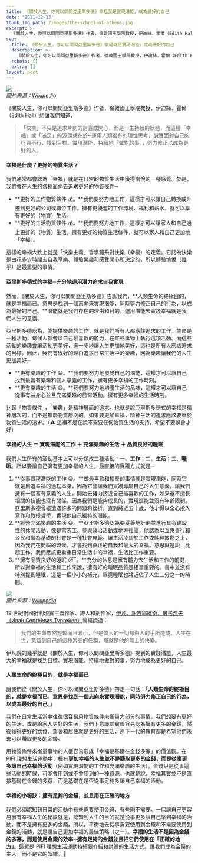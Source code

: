 ```yaml
---
title: 《關於人生，你可以問問亞里斯多德》幸福就是實現潛能，成為最好的自己
date: '2021-12-13'
thumb_img_path: /images/the-school-of-athens.jpg
excerpt: >-
  《關於人生，你可以問問亞里斯多德》作者，倫敦國王學院教授，伊迪絲．霍爾（Edith Hall）想讓我們知道，「快樂」不只是追求片刻的討喜或開心，而是一生持續的狀態，而這種「幸福」或「滿足」的源頭就在於─運用人類獨有的理性思考，誠實面對自己的行與不行，找到目標、實現潛能，持續地「做對的事」，努力修正以成為更好的人。
seo:
  title: 《關於人生，你可以問問亞里斯多德》幸福就是實現潛能，成為最好的自己
  description: >-
    《關於人生，你可以問問亞里斯多德》作者，倫敦國王學院教授，伊迪絲．霍爾（Edith Hall）想讓我們知道，「快樂」不只是追求片刻的討喜或開心，而是一生持續的狀態，而這種「幸福」或「滿足」的源頭就在於─運用人類獨有的理性思考，誠實面對自己的行與不行，找到目標、實現潛能，持續地「做對的事」，努力修正以成為更好的人。
  robots: []
  extra: []
layout: post
---
```

![](/images/the-school-of-athens.jpg)  
*圖片來源：[Wikipedia](https://en.wikipedia.org/wiki/File:%22The_School_of_Athens%22_by_Raffaello_Sanzio_da_Urbino.jpg)*

《關於人生，你可以問問亞里斯多德》作者，倫敦國王學院教授，伊迪絲．霍爾（Edith Hall）想讓我們知道，

> 「快樂」不只是追求片刻的討喜或開心，而是一生持續的狀態，而這種「幸福」或「滿足」的源頭就在於─運用人類獨有的理性思考，誠實面對自己的行與不行，找到目標、實現潛能，持續地「做對的事」，努力修正以成為更好的人。

#### 幸福是什麼？更好的物質生活？

我們通常都會認為「幸福」就是在日常的物質生活中獲得愉悅的一種感覺。於是，我們會在人生的各種面向去追求更好的物質條件─

* **更好的工作物質條件 💰。**我們要努力地工作，這樣才可以讓自己轉換或升遷到更好的公司或職位工作。擁有更優渥的工作環境、福利和薪水，就可以享有更好的（物質）生活。
* **更好的生活物質條件 💰。**我們要努力地工作，這樣才可以讓家人和自己過上更好的（物質）生活。擁有更好的物質生活條件，就可以家人和自己更加地「幸福」。

這樣的幸褔大致上就是「快樂主義」哲學體系對快樂（幸福）的定義。它認為快樂是由花多少時間去自我享樂、體驗樂趣和感受開心所決定的，所以體驗愉悅（幾乎）是最重要的事情。

#### 亞里斯多德式的幸福─充分地運用潛力追求自我實現

然而，《關於人生，你可以問問亞里斯多德》告訴我們，**人類生命的終極目的，就是幸福而已。意思是找到一個志向來實現潛能，同時努力修正自己的行為，以成為最好的自己。**潛能就是我們存在的理由和目的，運用潛能去實踐幸福就是我們人生的意義。

亞里斯多德認為，能提供樂趣的工作，就是我們所有人都應該追求的工作。生命是一種活動，每個人都會以自己最喜歡的能力，在某些事物上執行這項活動。而這些活動的樂趣會讓活動更美好，進一步地讓人生更加地美好，這也是所有人應該追求的目標。因此，我們有很好的理由追求日常生活中的樂趣，因為樂趣讓我們的人生更加美好─

* **更有樂趣的工作 😃。**我們要努力地發覺自己的潛能，這樣才可以讓自己找到最富有樂趣和個人意義的工作，擁有更多幸福的工作時刻。
* **更有樂趣的生活 😄。**我們要努力地培養生活的品味，這樣才可以讓自己從事有益身心並且充滿樂趣的日常活動，擁有更多幸福的生活時刻。

比起「物質條件」，「樂趣」是精神層面的追求。也就是說亞里斯多德式的幸福是精神層次的，而不是那麼物質層次的。如果要更加幸福，精神生活的追求應該要重於物質生活的追求。（⚠️ 這裡不是在說不需要任何物質生活的支持，希望不要誤會才好）

#### 幸福的人生 ＝ 實現潛能的工作 ＋ 充滿樂趣的生活 ＋ 品質良好的睡眠

我們人生所有的活動基本上可以分類成三種活動：一、**工作**；二、**生活**；三、**睡眠**。所以要讓自己擁有更加幸福的人生，最直接的實踐方式就是─

1. **從事實現潛能的工作 😀。**做最喜歡和擅長的事情就是實現潛能，同時它就是創造幸福的過程本身，因為它會讓我們實踐專屬自己的人生意義，讓我們擁有一個富有意義的人生。開始去努力接近自己最喜歡的工作，如果還不擅長相關的技能也沒有關係，因為我們是能夠成長的，實現潛能並沒有年齡限制。亞里斯多德曾經遭遇許多的問題和挫折，直到將近五十歲，他才得以全心投入寫作和教授哲學，實現他自己獨特的潛能。
2. **經營充滿樂趣的生活 😃。**亞里斯多德認為要妥善地計劃並進行具有建設性的休閒活動，像是當志工、參與政治活動或地方社團，他認為以互惠善行和公民和諧為基礎的社會是一種社會典範。讓生活凌駕於工作或純粹放鬆之上，因為我們在閒暇的時候，才會找到真正的自我和最大的幸福。意思就是說，比起工作，我們應該更看重日常生活中的幸福，生活比工作重要。
3. **擁有品質良好的睡眠 😴。**充分的休息是擁有體力去生活和工作的前提，所以對幸福的生活和工作來說，擁有好的睡眠品質是相當重要的。書中並沒有特別提到睡眠，這是一個小小的補充，畢竟睡眠也將近佔了人生三分之一的時間。

![](/images/ivan-turgenev.jpg)  
*圖片來源：[Wikipedia](https://commons.wikimedia.org/wiki/File:Turgenev_Perov_scanned.JPG)*

19 世紀俄國批判現實主義作家、詩人和劇作家，[伊凡．謝吉耶維奇．屠格涅夫（Ива́н Серге́евич Турге́нев）](https://zh.wikipedia.org/wiki/伊万·谢尔盖耶维奇·屠格涅夫)曾經說過：

> 我們的生命雖然短暫而且渺小，但是偉大的一切都由人的手所造成。人生在世，意識到自己的這種崇高的任務，那就是他的無上的快樂。

伊凡說的幾乎就是《關於人生，你可以問問亞里斯多德》提到的實踐潛能，人生最大的幸福就是找到目標、實現潛能，持續地做對的事，努力地成為更好的自己。

#### 人類生命的終極目的，就是幸福而已

讓我們從《關於人生，你可以問問亞里斯多德》帶走一句話：「**人類生命的終極目的，就是幸福而已。意思是找到一個志向來實現潛能，同時努力修正自己的行為，以成為最好的自己。**」

我們在日常生活當中往往很容易用物質條件來衡量大部分的事情。我們想要有更好的生活，或是給家人更好的生活，我們下意識其實很容易認為擁有更多的金錢，然後獲得更好的飲食、穿著和居住就是更好的生活，連下一代的教育都是希望他們未來可以賺取更多的金錢。

用物質條件來衡量事物的人很容易形成「幸福是基礎在金錢多寡」的價值觀。在 PIFI 理想生活運動中，擁有**更加幸福的人生並不是賺取更多的金錢，而是從事更多讓自己幸福的活動**（例如實現潛能的工作和充滿樂趣的生活）。金錢只是從事這些活動的時候，可能會用到或不會用到的一種資源。也就是說，幸福其實並不是直接基礎在金錢的多寡，而是基礎在是否從事足夠多讓自己幸福的活動。

#### 幸福的小秘訣：擁有足夠的金錢，並且用在正確的地方

我們必須認知到日常的活動中有些需要使用金錢，有些則不需要。一個讓自己更容易擁有幸福人生的秘訣就是，認知到人生的目的就是從事更多讓自己感到幸福的活動，而不是擁有更多的金錢。所以，平衡地去從事需要使用到金錢和不需要使用到金錢的活動，就是讓自己更加幸福的最佳策略（之一）。**幸福的生活不是因為金錢的多寡，而是使用金錢的效率─擁有足夠的金錢並且把它們使用在「正確的地方」**。這就是 PIFI 理想生活運動持續要介紹和討論的生活方式。讓我們成為金錢的主人，而不是它的奴隸。💪
